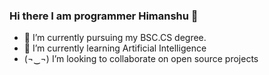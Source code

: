 ### Hi there I am programmer Himanshu 👋

- 📘 I’m currently pursuing my BSC.CS degree.
- 🏫 I’m currently learning Artificial Intelligence
- (¬‿¬) I’m looking to collaborate on open source projects
